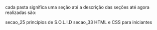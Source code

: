 cada pasta significa uma seção até a descrição das seções até agora realizadas são:

secao_25 princípios de S.O.L.I.D
secao_33 HTML e CSS para iniciantes
